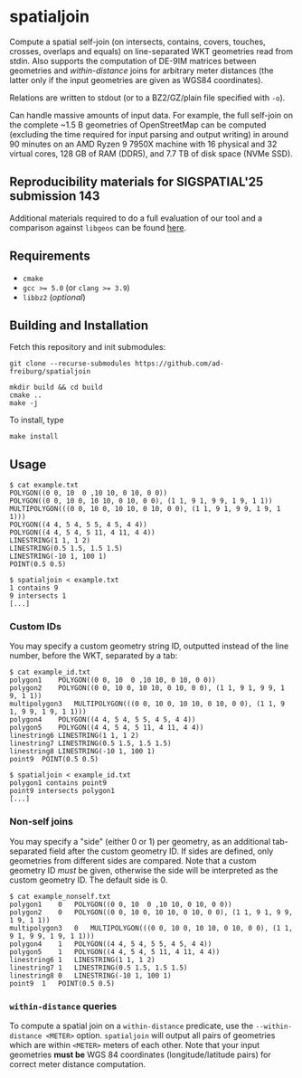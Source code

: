 # spatialjoin

Compute a spatial self-join (on intersects, contains, covers, touches, crosses, overlaps and equals) on line-separated WKT geometries read from stdin. Also supports the computation of DE-9IM matrices between geometries and *within-distance* joins for arbitrary meter distances (the latter only if the input geometries are given as WGS84 coordinates).

Relations are written to stdout (or to a BZ2/GZ/plain file specified with `-o`).

Can handle massive amounts of input data. For example, the full self-join on the complete ~1.5 B geometries of OpenStreetMap can be computed (excluding the time required for input parsing and output writing) in around 90 minutes on an AMD
Ryzen 9 7950X machine with 16 physical and 32 virtual cores, 128 GB of RAM (DDR5), and 7.7 TB of disk space (NVMe SSD).

## Reproducibility materials for SIGSPATIAL'25 submission 143

Additional materials required to do a full evaluation of our tool and a comparison against `libgeos` can be found [here](https://github.com/ad-freiburg/spatialjoin/tree/use-libgeos-option/sigspatial-reproducibility-143).

## Requirements

 * `cmake`
 * `gcc >= 5.0` (or `clang >= 3.9`)
 * `libbz2` (*optional*)

## Building and Installation

Fetch this repository and init submodules:

```
git clone --recurse-submodules https://github.com/ad-freiburg/spatialjoin
```

```
mkdir build && cd build
cmake ..
make -j
```

To install, type
```
make install
```

## Usage

```
$ cat example.txt
POLYGON((0 0, 10  0 ,10 10, 0 10, 0 0))
POLYGON((0 0, 10 0, 10 10, 0 10, 0 0), (1 1, 9 1, 9 9, 1 9, 1 1))
MULTIPOLYGON(((0 0, 10 0, 10 10, 0 10, 0 0), (1 1, 9 1, 9 9, 1 9, 1 1)))
POLYGON((4 4, 5 4, 5 5, 4 5, 4 4))
POLYGON((4 4, 5 4, 5 11, 4 11, 4 4))
LINESTRING(1 1, 1 2)
LINESTRING(0.5 1.5, 1.5 1.5)
LINESTRING(-10 1, 100 1)
POINT(0.5 0.5)
```

```
$ spatialjoin < example.txt
1 contains 9
9 intersects 1
[...]
```

### Custom IDs

You may specify a custom geometry string ID, outputted instead of the line number, before the WKT, separated by a tab:

```
$ cat example_id.txt
polygon1	POLYGON((0 0, 10  0 ,10 10, 0 10, 0 0))
polygon2	POLYGON((0 0, 10 0, 10 10, 0 10, 0 0), (1 1, 9 1, 9 9, 1 9, 1 1))
multipolygon3	MULTIPOLYGON(((0 0, 10 0, 10 10, 0 10, 0 0), (1 1, 9 1, 9 9, 1 9, 1 1)))
polygon4	POLYGON((4 4, 5 4, 5 5, 4 5, 4 4))
polygon5	POLYGON((4 4, 5 4, 5 11, 4 11, 4 4))
linestring6	LINESTRING(1 1, 1 2)
linestring7	LINESTRING(0.5 1.5, 1.5 1.5)
linestring8	LINESTRING(-10 1, 100 1)
point9	POINT(0.5 0.5)
```

```
$ spatialjoin < example_id.txt
polygon1 contains point9
point9 intersects polygon1
[...]
```

### Non-self joins

You may specify a "side" (either 0 or 1) per geometry, as an additional tab-separated field after the custom geometry ID. If sides are defined, only geometries from different sides are compared. Note that a custom geometry ID *must* be given, otherwise the side will be interpreted as the custom geometry ID. The default side is 0.

```
$ cat example_nonself.txt
polygon1	0	POLYGON((0 0, 10  0 ,10 10, 0 10, 0 0))
polygon2	0	POLYGON((0 0, 10 0, 10 10, 0 10, 0 0), (1 1, 9 1, 9 9, 1 9, 1 1))
multipolygon3	0	MULTIPOLYGON(((0 0, 10 0, 10 10, 0 10, 0 0), (1 1, 9 1, 9 9, 1 9, 1 1)))
polygon4	1	POLYGON((4 4, 5 4, 5 5, 4 5, 4 4))
polygon5	1	POLYGON((4 4, 5 4, 5 11, 4 11, 4 4))
linestring6	1	LINESTRING(1 1, 1 2)
linestring7	1	LINESTRING(0.5 1.5, 1.5 1.5)
linestring8	0	LINESTRING(-10 1, 100 1)
point9	1	POINT(0.5 0.5)
```

### `within-distance` queries

To compute a spatial join on a `within-distance` predicate, use the `--within-distance <METER>` option. `spatialjoin` will output all pairs of geometries which are within `<METER>` meters of each other. Note that your input geometries **must be** WGS 84 coordinates (longitude/latitude pairs) for correct meter distance computation.
